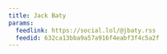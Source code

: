 ```yaml
---
title: Jack Baty
params:
  feedlink: https://social.lol/@jbaty.rss
  feedid: 632ca13bba9a57a916f4eabf3f4c5a2f
---
```

